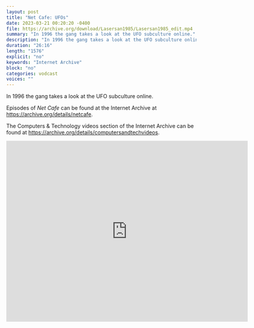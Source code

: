```yaml
---
layout: post
title: "Net Cafe: UFOs"
date: 2023-03-21 00:20:20 -0400
file: https://archive.org/download/Lasersan1985/Lasersan1985_edit.mp4
summary: "In 1996 the gang takes a look at the UFO subculture online."
description: "In 1996 the gang takes a look at the UFO subculture online."
duration: "26:16"
length: "1576"
explicit: "no" 
keywords: "Internet Archive"
block: "no" 
categories: vodcast
voices: ""
---
```


In 1996 the gang takes a look at the UFO subculture online.

Episodes of *Net Cafe* can be found at the Internet Archive at <https://archive.org/details/netcafe>.

The Computers & Technology videos section of the Internet Archive can be found at <https://archive.org/details/computersandtechvideos>.

<iframe src="https://archive.org/embed/nc102_ufos" width="640" height="480" frameborder="0" webkitallowfullscreen="true" mozallowfullscreen="true" allowfullscreen></iframe>
